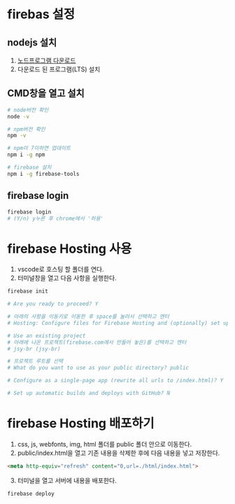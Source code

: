 # firebas 설정
## nodejs 설치
1. [노드프로그램 다운로드](https://nodejs.org)
2. 다운로드 된 프로그램(LTS) 설치

## CMD창을 열고 설치
```bash
# node버전 확인
node -v

# npm버전 확인
npm -v

# npm이 7이하면 업데이트
npm i -g npm

# firebase 설치
npm i -g firebase-tools
```

## firebase login
```bash
firebase login
# (Y/n) y누른 후 chrome에서 '허용'
```



# firebase Hosting 사용
1. vscode로 호스팅 할 폴더를 연다.
2. 터미널창을 열고 다음 사항을 실행한다.
```bash
firebase init

# Are you ready to proceed? Y

# 아래의 사항을 이동키로 이동한 후 space를 눌러서 선택하고 엔터
# Hosting: Configure files for Firebase Hosting and (optionally) set up GitHub Action deploys

# Use an existing project
# 아래에 나온 프로젝트(firebase.com에서 만들어 놓은)를 선택하고 엔터
# jsy-br (jsy-br)

# 프로젝트 루트를 선택
# What do you want to use as your public directory? public

# Configure as a single-page app (rewrite all urls to /index.html)? Y

# Set up automatic builds and deploys with GitHub? N
```

# firebase Hosting 배포하기
1. css, js, webfonts, img, html 폴더를 public 폴더 안으로 이동한다.
2. public/index.html을 열고 기존 내용을 삭제한 후에 다음 내용을 넣고 저장한다. 
```html
<meta http-equiv="refresh" content="0,url=./html/index.html">
```
3. 터미널을 열고 서버에 내용을 배포한다.
```bash
firebase deploy
```